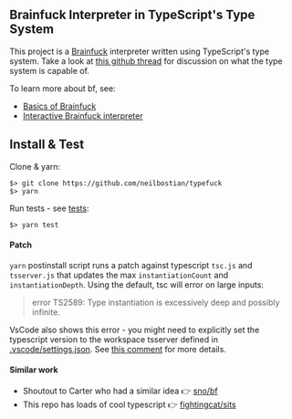 ## Brainfuck Interpreter in TypeScript's Type System
This project is a [Brainfuck](https://en.wikipedia.org/wiki/Brainfuck) interpreter written using TypeScript's type system. Take a look at [this github thread](https://github.com/Microsoft/TypeScript/issues/14833) for discussion on what the type system is capable of.

To learn more about bf, see:
- [Basics of Brainfuck](https://gist.github.com/roachhd/dce54bec8ba55fb17d3a)
- [Interactive Brainfuck interpreter](https://www.nayuki.io/page/brainfuck-interpreter-javascript)

## Install & Test
Clone & yarn:

    $> git clone https://github.com/neilbostian/typefuck
    $> yarn

Run tests - see [tests](./tests):

    $> yarn test

#### Patch
`yarn` postinstall script runs a patch against typescript `tsc.js` and `tsserver.js` that updates the max `instantiationCount` and `instantiationDepth`. Using the default, tsc will error on large inputs:
> error TS2589: Type instantiation is excessively deep and possibly infinite.

VsCode also shows this error - you might need to explicitly set the typescript version to the workspace tsserver defined in [.vscode/settings.json](./.vscode/settings.json). See [this comment](https://github.com/microsoft/TypeScript/issues/34933#issuecomment-889570502) for more details.

#### Similar work
- Shoutout to Carter who had a similar idea 👉 [sno/bf](https://github.com/sno2/bf)
- This repo has loads of cool typescript 👉 [fightingcat/sits](https://github.com/fightingcat/sits/lib)
